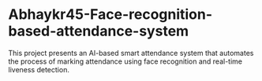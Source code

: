 # Abhaykr45-Face-recognition-based-attendance-system
This project presents an AI-based smart attendance system that automates the process of marking attendance using face recognition and real-time liveness detection. 

